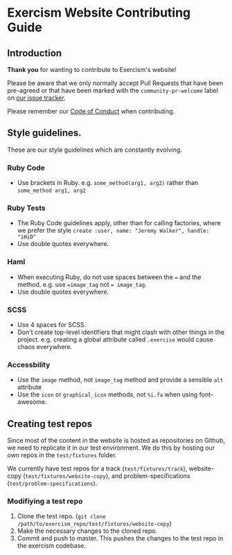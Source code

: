 # Exercism Website Contributing Guide

## Introduction

**Thank you** for wanting to contribute to Exercism's website!

Please be aware that we only normally accept Pull Requests that have been pre-agreed or that have been marked with the `community-pr-welcome` label on [our issue tracker](https://github.com/exercism/exercism.io/issues?q=is%3Aissue+is%3Aopen+label%3Acommunity-pr-welcome).

Please remember our [Code of Conduct](https://exercism.io/code-of-conduct) when contributing.

## Style guidelines.

These are our style guidelines which are constantly evolving.

### Ruby Code
- Use brackets in Ruby. e.g. `some_method(arg1, arg2)` rather than `some_method arg1, arg2`

### Ruby Tests
- The Ruby Code guidelines apply, other than for calling factories, where we prefer the style `create :user, name: "Jeremy Walker", handle: "iHiD"`
- Use double quotes everywhere.

### Haml

- When executing Ruby, do not use spaces between the `=` and the method. e.g. use `=image_tag` not `= image_tag`.
- Use double quotes everywhere.

### SCSS

- Use 4 spaces for SCSS. 
- Don't create top-level identifiers that might clash with other things in the project. e.g. creating a global attribute called `.exercise` would cause chaos everywhere.

### Accessbility
- Use the `image` method, not `image_tag` method and provide a sensible `alt` attribute
- Use the `icon` or `graphical_icon` methods, not `%i.fa` when using font-awesome.

## Creating test repos

Since most of the content in the website is hosted as repositories on Github, we need to replicate it in our test environment. We do this by hosting our own repos in the `test/fixtures` folder.

We currently have test repos for a track (`test/fixtures/track`), website-copy (`test/fixtures/website-copy`), and problem-specifications (`test/problem-specifications`).

### Modifiying a test repo

1. Clone the test repo. (`git clone /path/to/exercism_repo/test/fixtures/website-copy`)
2. Make the necessary changes to the cloned repo.
3. Commit and push to master. This pushes the changes to the test repo in the exercism codebase.
